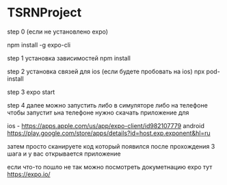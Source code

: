 # TSRNProject

step 0 (если не установлено expo)

npm install -g expo-cli

step 1 установка зависимостей
npm install

step 2 установка связей для ios (если будете пробовать на ios)
npx pod-install

step 3 
expo start 

step 4
далее можно запустить либо в симуляторе либо на телефоне
чтобы запустит ьна телефоне нужно скачать приложение для 

ios - https://apps.apple.com/us/app/expo-client/id982107779
android https://play.google.com/store/apps/details?id=host.exp.exponent&hl=ru

затем просто сканируете код который появился после прохождения 3 шага и у вас открывается приложение

если что-то пошло не так можно посмотреть докуметнацию expo тут https://expo.io/
